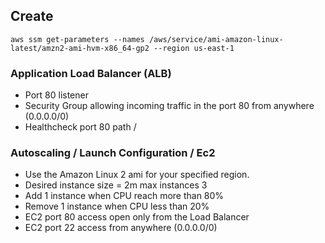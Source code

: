 ## Create





`aws ssm get-parameters --names /aws/service/ami-amazon-linux-latest/amzn2-ami-hvm-x86_64-gp2 --region us-east-1`




### Application Load Balancer (ALB)

* Port 80 listener
* Security Group allowing incoming traffic in the port 80 from anywhere (0.0.0.0/0)
* Healthcheck port 80 path /


### Autoscaling / Launch Configuration / Ec2

*  Use the Amazon Linux 2 ami for your specified region.
*  Desired instance size = 2m max instances 3
*  Add 1 instance when CPU reach more than 80%
*  Remove 1 instance when CPU less than 20%
*  EC2 port 80 access open only from the Load Balancer
*  EC2 port 22 access from anywhere (0.0.0.0/0)

